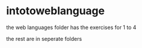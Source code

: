 # intotoweblanguage

the web languages folder has the exercises for 1 to 4

the rest are in seperate folders
